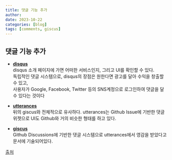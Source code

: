 ```yaml
---
title: 댓글 기능 추가 
author:
date: 2023-10-22
categories: [blog]
tags: [comments, giscus]
---
```



## 댓글 기능 추가

- [**disqus**](https://help.disqus.com/en/articles/1717053-what-is-disqus)\
disqus 소개 페이지에 가면 어떠한 서비스인지, 그리고 UI를 확인할 수 있다. \
독립적인 댓글 시스템으로, disqus의 장점은 원한다면 광고를 달아 수익을 창출할 수 있고, \
사용자가 Google, Facebook, Twitter 등의 SNS계정으로 로그인하여 댓글을 달 수 있다는 것이다

- [**utterances**](https://utteranc.es/?utm_source=saashub&utm_medium=marketplace&utm_campaign=saashub)\
뒤의 giscus와 전체적으로 유사하다. utterances는 Github Issue에 기반한 댓글 위젯으로 UI도 Github와 거의 비슷한 형태를 하고 있다.

- [**giscus**](https://giscus.app/ko) \
Github Discussions에 기반한 댓글 시스템으로 utterances에서 영감을 받았다고 문서에 기술되어있다.  




  
[출처](https://da-in.github.io/posts/Blog-Comments/)






